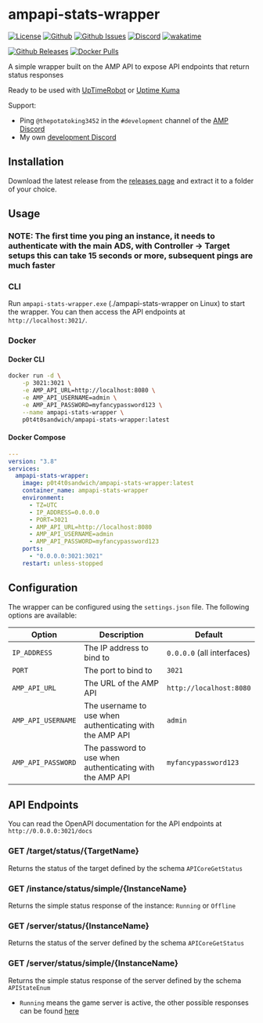 # ampapi-stats-wrapper

[![License](https://img.shields.io/github/license/p0t4t0sandwich/ampapi-stats-wrapper?color=blue)](https://img.shields.io/github/downloads/p0t4t0sandwich/ampapi-stats-wrapper/LICENSE)
[![Github](https://img.shields.io/github/stars/p0t4t0sandwich/ampapi-stats-wrapper)](https://github.com/p0t4t0sandwich/ampapi-stats-wrapper)
[![Github Issues](https://img.shields.io/github/issues/p0t4t0sandwich/ampapi-stats-wrapper?label=Issues)](https://github.com/p0t4t0sandwich/ampapi-stats-wrapper/issues)
[![Discord](https://img.shields.io/discord/1067482396246683708?color=7289da&logo=discord&logoColor=white)](https://discord.neuralnexus.dev)
[![wakatime](https://wakatime.com/badge/github/p0t4t0sandwich/ampapi-stats-wrapper.svg)](https://wakatime.com/badge/github/p0t4t0sandwich/ampapi-stats-wrapper)

[![Github Releases](https://img.shields.io/github/downloads/p0t4t0sandwich/ampapi-stats-wrapper/total?label=Github&logo=github&color=181717)](https://github.com/p0t4t0sandwich/ampapi-stats-wrapper/releases)
[![Docker Pulls](https://img.shields.io/docker/pulls/p0t4t0sandwich/ampapi-stats-wrapper?label=Docker&logo=docker&color=2496ed)](https://hub.docker.com/r/p0t4t0sandwich/ampapi-stats-wrapper)

A simple wrapper built on the AMP API to expose API endpoints that return status responses

Ready to be used with [UpTimeRobot](https://uptimerobot.com/) or [Uptime Kuma](https://github.com/louislam/uptime-kuma)

Support:

- Ping `@thepotatoking3452` in the `#development` channel of the [AMP Discord](https://discord.gg/cubecoders)
- My own [development Discord](https://discord.neuralnexus.dev/)

## Installation

Download the latest release from the [releases page](https://github.com/p0t4t0sandwich/ampapi-stats-wrapper/releases) and extract it to a folder of your choice.

## Usage

### NOTE: The first time you ping an instance, it needs to authenticate with the main ADS, with Controller -> Target setups this can take 15 seconds or more, subsequent pings are much faster

### CLI

Run `ampapi-stats-wrapper.exe` (./ampapi-stats-wrapper on Linux) to start the wrapper. You can then access the API endpoints at `http://localhost:3021/`.

### Docker

#### Docker CLI

```bash
docker run -d \
    -p 3021:3021 \
    -e AMP_API_URL=http://localhost:8080 \
    -e AMP_API_USERNAME=admin \
    -e AMP_API_PASSWORD=myfancypassword123 \
    --name ampapi-stats-wrapper \
    p0t4t0sandwich/ampapi-stats-wrapper:latest
```

#### Docker Compose

```yaml
---
version: "3.8"
services:
  ampapi-stats-wrapper:
    image: p0t4t0sandwich/ampapi-stats-wrapper:latest
    container_name: ampapi-stats-wrapper
    environment:
      - TZ=UTC
      - IP_ADDRESS=0.0.0.0
      - PORT=3021
      - AMP_API_URL=http://localhost:8080
      - AMP_API_USERNAME=admin
      - AMP_API_PASSWORD=myfancypassword123
    ports:
      - "0.0.0.0:3021:3021"
    restart: unless-stopped
```

## Configuration

The wrapper can be configured using the `settings.json` file. The following options are available:

| Option | Description | Default |
| --- | --- | --- |
| `IP_ADDRESS` | The IP address to bind to | `0.0.0.0` (all interfaces) |
| `PORT` | The port to bind to | `3021` |
| `AMP_API_URL` | The URL of the AMP API | `http://localhost:8080` |
| `AMP_API_USERNAME` | The username to use when authenticating with the AMP API | `admin` |
| `AMP_API_PASSWORD` | The password to use when authenticating with the AMP API | `myfancypassword123` |

## API Endpoints

You can read the OpenAPI documentation for the API endpoints at `http://0.0.0.0:3021/docs`

### GET /target/status/{TargetName}

Returns the status of the target defined by the schema `APICoreGetStatus`

### GET /instance/status/simple/{InstanceName}

Returns the simple status response of the instance: `Running` or `Offline`

### GET /server/status/{InstanceName}

Returns the status of the server defined by the schema `APICoreGetStatus`

### GET /server/status/simple/{InstanceName}

Returns the simple status response of the server defined by the schema `APIStateEnum`

- `Running` means the game server is active, the other possible responses can be found [here](https://github.com/p0t4t0sandwich/ampapi-spec/blob/main/useful_info/amp_status_enum.txt)
